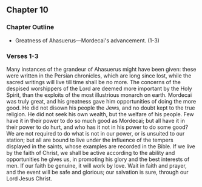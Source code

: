 ## Chapter 10

### Chapter Outline

- Greatness of Ahasuerus—Mordecai's advancement. (1-3)

### Verses 1-3

Many instances of the grandeur of Ahasuerus might have been given: these were written in the Persian chronicles, which are long since lost, while the sacred writings will live till time shall be no more. The concerns of the despised worshippers of the Lord are deemed more important by the Holy Spirit, than the exploits of the most illustrious monarch on earth. Mordecai was truly great, and his greatness gave him opportunities of doing the more good. He did not disown his people the Jews, and no doubt kept to the true religion. He did not seek his own wealth, but the welfare of his people. Few have it in their power to do so much good as Mordecai; but all have it in their power to do hurt, and who has it not in his power to do some good? We are not required to do what is not in our power, or is unsuited to our station; but all are bound to live under the influence of the tempers displayed in the saints, whose examples are recorded in the Bible. If we live by the faith of Christ, we shall be active according to the ability and opportunities he gives us, in promoting his glory and the best interests of men. If our faith be genuine, it will work by love. Wait in faith and prayer, and the event will be safe and glorious; our salvation is sure, through our Lord Jesus Christ.



